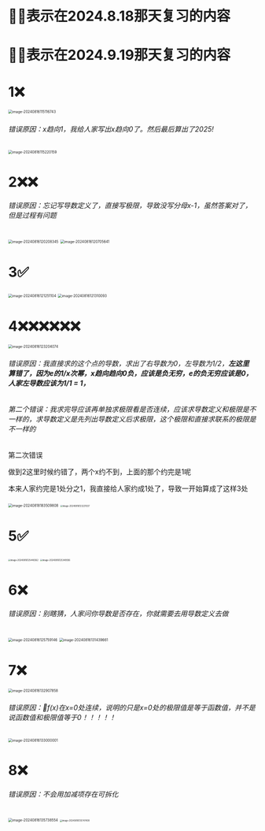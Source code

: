 # 🌟❌表示在2024.8.18那天复习的内容

# 🌟❌表示在2024.9.19那天复习的内容

# 1❌

<img src="/Users/yuebinghui/Documents/program/github/note/images/image-20240816115116743.png" alt="image-20240816115116743" style="zoom:50%;" />

###### 错误原因：x趋向1，我给人家写出x趋向0了。然后最后算出了2025!

<img src="/Users/yuebinghui/Documents/program/github/note/images/image-20240816115220159.png" alt="image-20240816115220159" style="zoom:50%;" />

# 2❌❌

###### 错误原因：忘记写导数定义了，直接写极限，导致没写分母x-1，虽然答案对了，但是过程有问题

<img src="/Users/yuebinghui/Documents/program/github/note/images/image-20240816120208345.png" alt="image-20240816120208345" style="zoom:50%;" />

<img src="/Users/yuebinghui/Documents/program/github/note/images/image-20240816120705641.png" alt="image-20240816120705641" style="zoom:50%;" />

# 3✅

<img src="/Users/yuebinghui/Documents/program/github/note/images/image-20240816121251104.png" alt="image-20240816121251104" style="zoom:50%;" />

<img src="/Users/yuebinghui/Documents/program/github/note/images/image-20240816121310093.png" alt="image-20240816121310093" style="zoom:50%;" />

# 4❌❌❌❌❌❌

<img src="/Users/yuebinghui/Documents/program/github/note/images/image-20240816123204074.png" alt="image-20240816123204074" style="zoom:50%;" />

###### 错误原因：我直接求的这个点的导数，求出了右导数为0，左导数为1/2，**左这里算错了，因为e的1/x次幂，x趋向趋向0负，应该是负无穷，e的负无穷应该是0，人家左导数应该为1/1 = 1，**

###### 第二个错误：我求完导应该再单独求极限看是否连续，应该求导数定义和极限是不一样的，求导数定义是先列出导数定义后求极限，这个极限和直接求联系的极限是不一样的

第二次错误

做到2这里时候约错了，两个x约不到，上面的那个约完是1呢

本来人家约完是1处分之1，我直接给人家约成1处了，导致一开始算成了这样3处

<img src="/Users/yuebinghui/Documents/program/github/note/images/image-20240818183509808.png" alt="image-20240818183509808" style="zoom:50%;" />

<img src="/Users/yuebinghui/Documents/program/github/note/images/image-20240816123221037.png" alt="image-20240816123221037" style="zoom:30%;" />

# 5✅



<img src="/Users/yuebinghui/Documents/program/github/note/images/image-20240816125448362.png" alt="image-20240816125448362" style="zoom:30%;" />

<img src="/Users/yuebinghui/Documents/program/github/note/images/image-20240816125349936.png" alt="image-20240816125349936" style="zoom:30%;" />

# 6❌

###### 错误原因：别瞎猜，人家问你导数是否存在，你就需要去用导数定义去做

<img src="/Users/yuebinghui/Documents/program/github/note/images/image-20240816125759146.png" alt="image-20240816125759146" style="zoom:50%;" />

<img src="/Users/yuebinghui/Documents/program/github/note/images/image-20240816131439661.png" alt="image-20240816131439661" style="zoom:50%;" />

# 7❌

<img src="/Users/yuebinghui/Documents/program/github/note/images/image-20240816132907858.png" alt="image-20240816132907858" style="zoom:50%;" />

###### 错误原因：🌟f(x)在x=0处连续，说明的只是x=0处的极限值是等于函数值，并不是说函数值和极限值等于0！！！！！

<img src="/Users/yuebinghui/Documents/program/github/note/images/image-20240816133000001.png" alt="image-20240816133000001" style="zoom:50%;" />

# 8❌

###### 错误原因：不会用加减项存在可拆化 

<img src="/Users/yuebinghui/Documents/program/github/note/images/image-20240816135738554.png" alt="image-20240816135738554" style="zoom:50%;" />

<img src="/Users/yuebinghui/Documents/program/github/note/images/image-20240816135747409.png" alt="image-20240816135747409" style="zoom:30%;" />